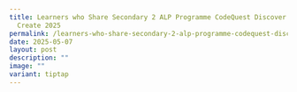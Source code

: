 ```yaml
---
title: Learners who Share Secondary 2 ALP Programme CodeQuest Discover Play
  Create 2025
permalink: /learners-who-share-secondary-2-alp-programme-codequest-discover-play-create-2025/
date: 2025-05-07
layout: post
description: ""
image: ""
variant: tiptap
---
```

